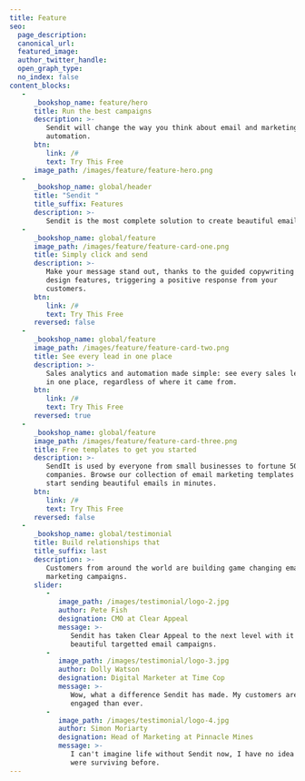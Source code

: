 ```yaml
---
title: Feature
seo:
  page_description: 
  canonical_url: 
  featured_image: 
  author_twitter_handle: 
  open_graph_type:
  no_index: false
content_blocks:
   -
      _bookshop_name: feature/hero
      title: Run the best campaigns
      description: >-
         Sendit will change the way you think about email and marketing
         automation.
      btn:
         link: /#
         text: Try This Free
      image_path: /images/feature/feature-hero.png
   -
      _bookshop_name: global/header
      title: "Sendit "
      title_suffix: Features
      description: >-
         Sendit is the most complete solution to create beautiful email designs, manage mails and send them out at the best price.
   -
      _bookshop_name: global/feature
      image_path: /images/feature/feature-card-one.png
      title: Simply click and send
      description: >-
         Make your message stand out, thanks to the guided copywriting and
         design features, triggering a positive response from your
         customers.
      btn:
         link: /#
         text: Try This Free
      reversed: false
   -
      _bookshop_name: global/feature
      image_path: /images/feature/feature-card-two.png
      title: See every lead in one place
      description: >-
         Sales analytics and automation made simple: see every sales lead
         in one place, regardless of where it came from.
      btn:
         link: /#
         text: Try This Free
      reversed: true
   -
      _bookshop_name: global/feature
      image_path: /images/feature/feature-card-three.png
      title: Free templates to get you started
      description: >-
         SendIt is used by everyone from small businesses to fortune 500
         companies. Browse our collection of email marketing templates and
         start sending beautiful emails in minutes.
      btn:
         link: /#
         text: Try This Free
      reversed: false
   -
      _bookshop_name: global/testimonial
      title: Build relationships that
      title_suffix: last
      description: >-
         Customers from around the world are building game changing email
         marketing campaigns.
      slider:
         -
            image_path: /images/testimonial/logo-2.jpg
            author: Pete Fish
            designation: CMO at Clear Appeal
            message: >-
               Sendit has taken Clear Appeal to the next level with it's
               beautiful targetted email campaigns.
         -
            image_path: /images/testimonial/logo-3.jpg
            author: Dolly Watson
            designation: Digital Marketer at Time Cop
            message: >-
               Wow, what a difference Sendit has made. My customers are more
               engaged than ever.
         -
            image_path: /images/testimonial/logo-4.jpg
            author: Simon Moriarty
            designation: Head of Marketing at Pinnacle Mines
            message: >-
               I can't imagine life without Sendit now, I have no idea how we
               were surviving before.
---
```

